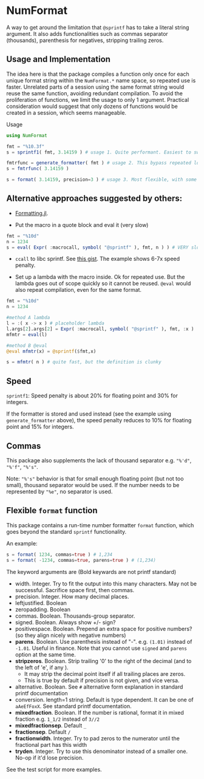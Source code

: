 # NumFormat

A way to get around the limitation that `@sprintf` has to take a literal string argument.
It also adds functionalities such as commas separator (thousands), parenthesis for negatives,
stripping trailing zeros.

## Usage and Implementation

The idea here is that the package compiles a function only once for each unique
format string within the `NumFormat.*` name space, so repeated use is faster.
Unrelated parts of a session using the same format string would reuse the same
function, avoiding redundant compilation. To avoid the proliferation of
functions, we limit the usage to only 1 argument. Practical consideration
would suggest that only dozens of functions would be created in a session, which
seems manageable.

Usage
```julia
using NumFormat

fmt = "%10.3f"
s = sprintf1( fmt, 3.14159 ) # usage 1. Quite performant. Easiest to switch to.

fmtrfunc = generate_formatter( fmt ) # usage 2. This bypass repeated lookup of cached function. Most performant.
s = fmtrfunc( 3.14159 )

s = format( 3.14159, precision=3 ) # usage 3. Most flexible, with some non-printf options. Least performant.
```

## Alternative approaches suggested by others:

* [Formatting.jl](https://github.com/lindahua/Formatting.jl).

* Put the macro in a quote block and eval it (very slow)
```julia
fmt = "%10d"
n = 1234
s = eval( Expr( :macrocall, symbol( "@sprintf" ), fmt, n ) ) # VERY slow, 1000x penalty
```
* `ccall` to libc sprintf. See [this gist](https://gist.github.com/dpo/11000433). The
example shows 6-7x speed penalty.

* Set up a lambda with the macro inside. Ok for repeated use. But the lambda
goes out of scope quickly so it cannot be reused. `@eval` would also repeat
compilation, even for the same format.
```julia
fmt = "%10d"
n = 1234

#method A lambda
l = :( x -> x ) # placeholder lambda
l.args[2].args[2] = Expr( :macrocall, symbol( "@sprintf" ), fmt, :x )
mfmtr = eval(l)

#method B @eval
@eval mfmtr(x) = @sprintf($fmt,x)

s = mfmtr( n ) # quite fast, but the definition is clunky
```

## Speed

`sprintf1`: Speed penalty is about 20% for floating point and 30% for integers.

If the formatter is stored and used instead (see the example using `generate_formatter` above),
the speed penalty reduces to 10% for floating point and 15% for integers.

## Commas

This package also supplements the lack of thousand separator e.g. `"%'d"`, `"%'f"`, `"%'s"`.

Note: `"%'s"` behavior is that for small enough floating point (but not too small),
thousand separator would be used. If the number needs to be represented by `"%e"`, no
separator is used.

## Flexible `format` function

This package contains a run-time number formatter `format` function, which goes beyond
the standard `sprintf` functionality.

An example:
```julia
s = format( 1234, commas=true ) # 1,234
s = format( -1234, commas=true, parens=true ) # (1,234)
```

The keyword arguments are (Bold keywards are not printf standard)

* width. Integer. Try to fit the output into this many characters. May not be successful.
   Sacrifice space first, then commas.
* precision. Integer. How many decimal places.
* leftjustified. Boolean
* zeropadding. Boolean
* commas. Boolean. Thousands-group separator.
* signed. Boolean. Always show +/- sign?
* positivespace. Boolean. Prepend an extra space for positive numbers? (so they align nicely with negative numbers)
* **parens**. Boolean. Use parenthesis instead of "-". e.g. `(1.01)` instead of `-1.01`. Useful in finance. Note that
  you cannot use `signed` and `parens` option at the same time.
* **stripzeros**. Boolean. Strip trailing '0' to the right of the decimal (and to the left of 'e', if any ).
   * It may strip the decimal point itself if all trailing places are zeros.
   * This is true by default if precision is not given, and vice versa.
* alternative. Boolean. See `#` alternative form explanation in standard printf documentation
* conversion. length=1 string. Default is type dependent. It can be one of `aAeEfFoxX`. See standard
  printf documentation.
* **mixedfraction**. Boolean. If the number is rational, format it in mixed fraction e.g. `1_1/2` instead of `3//2`
* **mixedfractionsep**. Default `_`
* **fractionsep**. Default `/`
* **fractionwidth**. Integer. Try to pad zeros to the numerator until the fractional part has this width
* **tryden**. Integer. Try to use this denominator instead of a smaller one. No-op if it'd lose precision.

See the test script for more examples.
